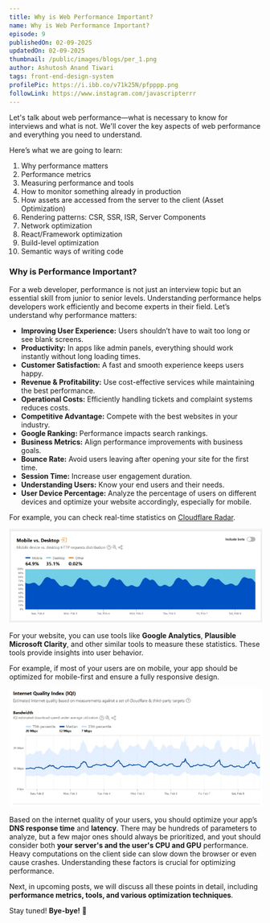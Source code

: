 ```yaml
---
title: Why is Web Performance Important?
name: Why is Web Performance Important?
episode: 9
publishedOn: 02-09-2025
updatedOn: 02-09-2025
thumbnail: /public/images/blogs/per_1.png
author: Ashutosh Anand Tiwari
tags: front-end-design-system
profilePic: https://i.ibb.co/v71k25N/pfpppp.png
followLink: https://www.instagram.com/javascripterrr
---
```

Let's talk about web performance—what is necessary to know for interviews and what is not. We'll cover the key aspects of web performance and everything you need to understand.

Here’s what we are going to learn:

1. Why performance matters
2. Performance metrics
3. Measuring performance and tools
4. How to monitor something already in production
5. How assets are accessed from the server to the client (Asset Optimization)
6. Rendering patterns: CSR, SSR, ISR, Server Components
7. Network optimization
8. React/Framework optimization
9. Build-level optimization
10. Semantic ways of writing code

### Why is Performance Important?

For a web developer, performance is not just an interview topic but an essential skill from junior to senior levels. Understanding performance helps developers work efficiently and become experts in their field. Let’s understand why performance matters:

* **Improving User Experience:** Users shouldn’t have to wait too long or see blank screens.
* **Productivity:** In apps like admin panels, everything should work instantly without long loading times.
* **Customer Satisfaction:** A fast and smooth experience keeps users happy.
* **Revenue & Profitability:** Use cost-effective services while maintaining the best performance.
* **Operational Costs:** Efficiently handling tickets and complaint systems reduces costs.
* **Competitive Advantage:** Compete with the best websites in your industry.
* **Google Ranking:** Performance impacts search rankings.
* **Business Metrics:** Align performance improvements with business goals.
* **Bounce Rate:** Avoid users leaving after opening your site for the first time.
* **Session Time:** Increase user engagement duration.
* **Understanding Users:** Know your end users and their needs.
* **User Device Percentage:** Analyze the percentage of users on different devices and optimize your website accordingly, especially for mobile.

For example, you can check real-time statistics on [Cloudflare Radar](https://radar.cloudflare.com/).

![image.png](/public/images/blogs/per_2.png)

For your website, you can use tools like **Google Analytics**, **Plausible Microsoft Clarity**, and other similar tools to measure these statistics. These tools provide insights into user behavior.

For example, if most of your users are on mobile, your app should be optimized for mobile-first and ensure a fully responsive design.

![image.png](/public/images/blogs/per_3.png)

Based on the internet quality of your users, you should optimize your app’s **DNS response time** and **latency**. There may be hundreds of parameters to analyze, but a few major ones should always be prioritized, and yout should consider both **your server's and the user's CPU and GPU** performance. Heavy computations on the client side can slow down the browser or even cause crashes. Understanding these factors is crucial for optimizing performance.

Next, in upcoming posts, we will discuss all these points in detail, including **performance metrics, tools, and various optimization techniques**.

Stay tuned! **Bye-bye!** 🚀
